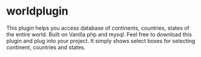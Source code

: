 # worldplugin
This plugin helps you access database of continents, countries, states of the entire world. Built on Vanilla php and mysql. Feel free to download this plugin and plug into your project. It simply shows select boxes for selecting continent, countries and states.

